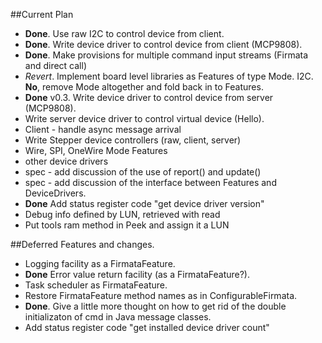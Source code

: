 ##Current Plan

* **Done**.  Use raw I2C to control device from client.
* **Done**.  Write device driver to control device from client (MCP9808).
* **Done**.  Make provisions for multiple command input streams (Firmata and direct call)
* *Revert*. Implement board level libraries as Features of type Mode.  I2C.  **No**, remove Mode altogether and fold back in to Features.
* **Done** v0.3.  Write device driver to control device from server (MCP9808).
* Write server device driver to control virtual device (Hello).
* Client - handle async message arrival
* Write Stepper device controllers (raw, client, server)
* Wire, SPI, OneWire Mode Features
* other device drivers
* spec - add discussion of the use of report() and update()
* spec - add discussion of the interface between Features and DeviceDrivers.
* **Done** Add status register code "get device driver version"
* Debug info defined by LUN, retrieved with read
* Put tools ram method in Peek and assign it a LUN


##Deferred Features and changes.

* Logging facility as a FirmataFeature.
* **Done** Error value return facility (as a FirmataFeature?).
* Task scheduler as FirmataFeature.
* Restore FirmataFeature method names as in ConfigurableFirmata.
* **Done**. Give a little more thought on how to get rid of the double initializaton of cmd in Java message classes.
* Add status register code "get installed device driver count"

